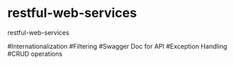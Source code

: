 # restful-web-services
restful-web-services

#Internationalization
#Filtering
#Swagger Doc for API
#Exception Handling
#CRUD operations
